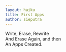 ```yaml
---
layout: haiku
title: First Apps
author: sieputra
---
```


Write, Erase, Rewrite <br>
And Erase Again, and then <br>
An Apps Created. <br>